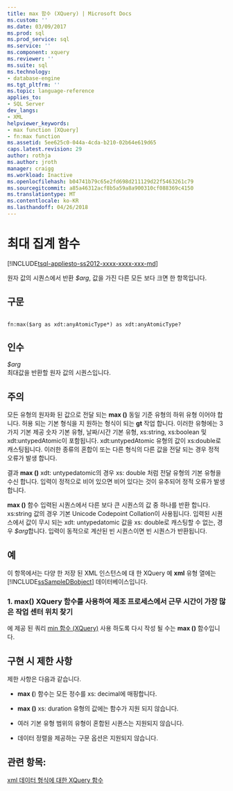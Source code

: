 ```yaml
---
title: max 함수 (XQuery) | Microsoft Docs
ms.custom: ''
ms.date: 03/09/2017
ms.prod: sql
ms.prod_service: sql
ms.service: ''
ms.component: xquery
ms.reviewer: ''
ms.suite: sql
ms.technology:
- database-engine
ms.tgt_pltfrm: ''
ms.topic: language-reference
applies_to:
- SQL Server
dev_langs:
- XML
helpviewer_keywords:
- max function [XQuery]
- fn:max function
ms.assetid: 5ee625c0-044a-4cda-b210-02b64e619d65
caps.latest.revision: 29
author: rothja
ms.author: jroth
manager: craigg
ms.workload: Inactive
ms.openlocfilehash: b04741b79c65e2fd698d211129d22f5463261c79
ms.sourcegitcommit: a85a46312acf8b5a59a8a900310cf088369c4150
ms.translationtype: MT
ms.contentlocale: ko-KR
ms.lasthandoff: 04/26/2018
---
```

# <a name="aggregate-functions---max"></a>최대 집계 함수
[!INCLUDE[tsql-appliesto-ss2012-xxxx-xxxx-xxx-md](../includes/tsql-appliesto-ss2012-xxxx-xxxx-xxx-md.md)]

  원자 값의 시퀀스에서 반환 *$arg*, 값을 가진 다른 모든 보다 크면 한 항목입니다.  
  
## <a name="syntax"></a>구문  
  
```  
  
fn:max($arg as xdt:anyAtomicType*) as xdt:anyAtomicType?  
```  
  
## <a name="arguments"></a>인수  
 *$arg*  
 최대값을 반환할 원자 값의 시퀀스입니다.  
  
## <a name="remarks"></a>주의  
 모든 유형의 원자화 된 값으로 전달 되는 **max ()** 동일 기준 유형의 하위 유형 이어야 합니다. 허용 되는 기본 형식을 지 원하는 형식이 되는 **gt** 작업 합니다. 이러한 유형에는 3가지 기본 제공 숫자 기본 유형, 날짜/시간 기본 유형, xs:string, xs:boolean 및 xdt:untypedAtomic이 포함됩니다. xdt:untypedAtomic 유형의 값이 xs:double로 캐스팅됩니다. 이러한 종류의 혼합이 또는 다른 형식의 다른 값을 전달 되는 경우 정적 오류가 발생 합니다.  
  
 결과 **max ()** xdt: untypedatomic의 경우 xs: double 처럼 전달 유형의 기본 유형을 수신 합니다. 입력이 정적으로 비어 있으면 비어 있다는 것이 유추되어 정적 오류가 발생합니다.  
  
 **max ()** 함수 입력된 시퀀스에서 다른 보다 큰 시퀀스의 값 중 하나를 반환 합니다. xs:string 값의 경우 기본 Unicode Codepoint Collation이 사용됩니다. 입력된 시퀀스에서 값이 무시 되는 xdt: untypedatomic 값을 xs: double로 캐스팅할 수 없는, 경우 *$arg*합니다. 입력이 동적으로 계산된 빈 시퀀스이면 빈 시퀀스가 반환됩니다.  
  
## <a name="examples"></a>예  
 이 항목에서는 다양 한 저장 된 XML 인스턴스에 대 한 XQuery 예 **xml** 유형 열에는 [!INCLUDE[ssSampleDBobject](../includes/sssampledbobject-md.md)] 데이터베이스입니다.  
  
### <a name="a-using-the-max-xquery-function-to-find-work-center-locations-in-the-manufacturing-process-that-have-the-most-labor-hours"></a>1. max() XQuery 함수를 사용하여 제조 프로세스에서 근무 시간이 가장 많은 작업 센터 위치 찾기  
 에 제공 된 쿼리 [min 함수 (XQuery)](../xquery/aggregate-functions-min.md) 사용 하도록 다시 작성 될 수는 **max ()** 함수입니다.  
  
## <a name="implementation-limitations"></a>구현 시 제한 사항  
 제한 사항은 다음과 같습니다.  
  
-   **max (**) 함수는 모든 정수를 xs: decimal에 매핑합니다.  
  
-   **max ()** xs: duration 유형의 값에는 함수가 지원 되지 않습니다.  
  
-   여러 기본 유형 범위의 유형이 혼합된 시퀀스는 지원되지 않습니다.  
  
-   데이터 정렬을 제공하는 구문 옵션은 지원되지 않습니다.  
  
## <a name="see-also"></a>관련 항목:  
 [xml 데이터 형식에 대한 XQuery 함수](../xquery/xquery-functions-against-the-xml-data-type.md)  
  
  
